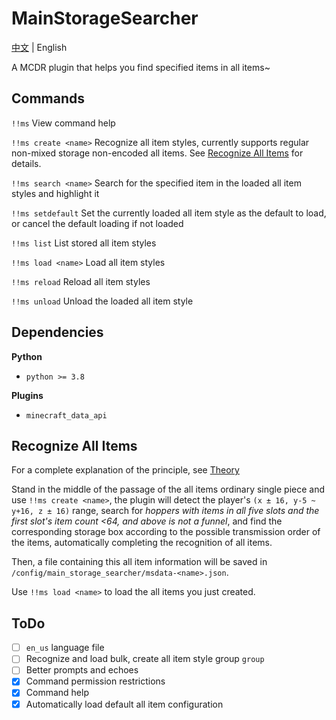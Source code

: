 # MainStorageSearcher

[中文](./README.md) | English

A MCDR plugin that helps you find specified items in all items~

## Commands

`!!ms` View command help

`!!ms create <name>` Recognize all item styles, currently supports regular non-mixed storage non-encoded all items. See [Recognize All Items](#recognize-all-items) for details.

`!!ms search <name>` Search for the specified item in the loaded all item styles and highlight it

`!!ms setdefault` Set the currently loaded all item style as the default to load, or cancel the default loading if not loaded

`!!ms list` List stored all item styles

`!!ms load <name>` Load all item styles

`!!ms reload` Reload all item styles

`!!ms unload` Unload the loaded all item style

## Dependencies

**Python**

- `python >= 3.8`

**Plugins**

- `minecraft_data_api`

## Recognize All Items

For a complete explanation of the principle, see [Theory](/docs/theory.md)

Stand in the middle of the passage of the all items ordinary single piece and use `!!ms create <name>`, the plugin will detect the player's `(x ± 16, y-5 ~ y+16, z ± 16)` range, search for *hoppers with items in all five slots and the first slot's item count <64, and above is not a funnel*, and find the corresponding storage box according to the possible transmission order of the items, automatically completing the recognition of all items.

Then, a file containing this all item information will be saved in `/config/main_storage_searcher/msdata-<name>.json`.

Use `!!ms load <name>` to load the all items you just created.

## ToDo

- [ ] `en_us` language file
- [ ] Recognize and load bulk, create all item style group `group`
- [ ] Better prompts and echoes
- [x] Command permission restrictions
- [x] Command help
- [x] Automatically load default all item configuration